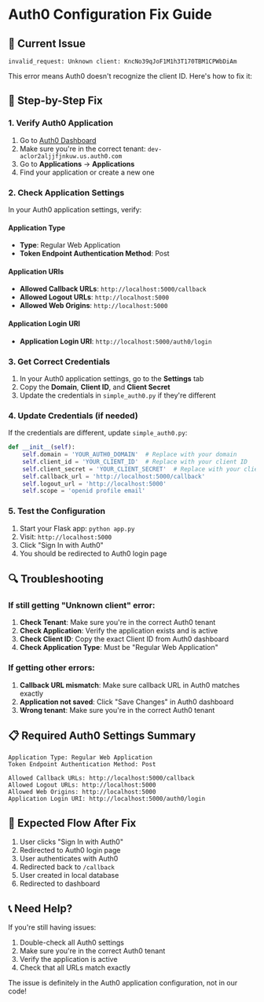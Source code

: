 # Auth0 Configuration Fix Guide

## 🚨 Current Issue
```
invalid_request: Unknown client: KncNo39qJoF1M1h3T170TBM1CPWbDiAm
```

This error means Auth0 doesn't recognize the client ID. Here's how to fix it:

## 🔧 Step-by-Step Fix

### 1. **Verify Auth0 Application**
1. Go to [Auth0 Dashboard](https://manage.auth0.com/)
2. Make sure you're in the correct tenant: `dev-aclor2aljjfjnkuw.us.auth0.com`
3. Go to **Applications** → **Applications**
4. Find your application or create a new one

### 2. **Check Application Settings**
In your Auth0 application settings, verify:

#### **Application Type**
- **Type**: Regular Web Application
- **Token Endpoint Authentication Method**: Post

#### **Application URIs**
- **Allowed Callback URLs**: `http://localhost:5000/callback`
- **Allowed Logout URLs**: `http://localhost:5000`
- **Allowed Web Origins**: `http://localhost:5000`

#### **Application Login URI**
- **Application Login URI**: `http://localhost:5000/auth0/login`

### 3. **Get Correct Credentials**
1. In your Auth0 application settings, go to the **Settings** tab
2. Copy the **Domain**, **Client ID**, and **Client Secret**
3. Update the credentials in `simple_auth0.py` if they're different

### 4. **Update Credentials (if needed)**
If the credentials are different, update `simple_auth0.py`:

```python
def __init__(self):
    self.domain = 'YOUR_AUTH0_DOMAIN'  # Replace with your domain
    self.client_id = 'YOUR_CLIENT_ID'  # Replace with your client ID
    self.client_secret = 'YOUR_CLIENT_SECRET'  # Replace with your client secret
    self.callback_url = 'http://localhost:5000/callback'
    self.logout_url = 'http://localhost:5000'
    self.scope = 'openid profile email'
```

### 5. **Test the Configuration**
1. Start your Flask app: `python app.py`
2. Visit: `http://localhost:5000`
3. Click "Sign In with Auth0"
4. You should be redirected to Auth0 login page

## 🔍 Troubleshooting

### **If still getting "Unknown client" error:**

1. **Check Tenant**: Make sure you're in the correct Auth0 tenant
2. **Check Application**: Verify the application exists and is active
3. **Check Client ID**: Copy the exact Client ID from Auth0 dashboard
4. **Check Application Type**: Must be "Regular Web Application"

### **If getting other errors:**

1. **Callback URL mismatch**: Make sure callback URL in Auth0 matches exactly
2. **Application not saved**: Click "Save Changes" in Auth0 dashboard
3. **Wrong tenant**: Make sure you're in the correct Auth0 tenant

## 📋 Required Auth0 Settings Summary

```
Application Type: Regular Web Application
Token Endpoint Authentication Method: Post

Allowed Callback URLs: http://localhost:5000/callback
Allowed Logout URLs: http://localhost:5000
Allowed Web Origins: http://localhost:5000
Application Login URI: http://localhost:5000/auth0/login
```

## 🎯 Expected Flow After Fix

1. User clicks "Sign In with Auth0"
2. Redirected to Auth0 login page
3. User authenticates with Auth0
4. Redirected back to `/callback`
5. User created in local database
6. Redirected to dashboard

## 📞 Need Help?

If you're still having issues:
1. Double-check all Auth0 settings
2. Make sure you're in the correct Auth0 tenant
3. Verify the application is active
4. Check that all URLs match exactly

The issue is definitely in the Auth0 application configuration, not in our code!

